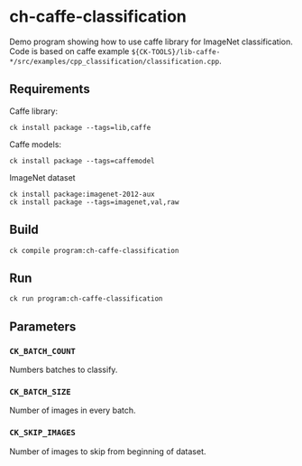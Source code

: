 # ch-caffe-classification

Demo program showing how to use caffe library for ImageNet classification. Code is based on caffe example `${CK-TOOLS}/lib-caffe-*/src/examples/cpp_classification/classification.cpp`.

## Requirements

Caffe library:
```
ck install package --tags=lib,caffe
```

Caffe models:
```
ck install package --tags=caffemodel
```

ImageNet dataset
```
ck install package:imagenet-2012-aux
ck install package --tags=imagenet,val,raw
```

## Build
```
ck compile program:ch-caffe-classification
```

## Run
```
ck run program:ch-caffe-classification
```

## Parameters

### `CK_BATCH_COUNT`
Numbers batches to classify.

### `CK_BATCH_SIZE`
Number of images in every batch.

### `CK_SKIP_IMAGES`
Number of images to skip from beginning of dataset.